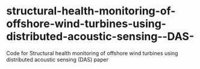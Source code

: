 # structural-health-monitoring-of-offshore-wind-turbines-using-distributed-acoustic-sensing--DAS-
Code for Structural health monitoring of offshore wind turbines using distributed acoustic sensing (DAS) paper

